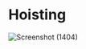# Hoisting 
![Screenshot (1404)](https://user-images.githubusercontent.com/101398263/220731233-6b78bcfb-22d9-435e-987f-7f8de7999c7f.png)